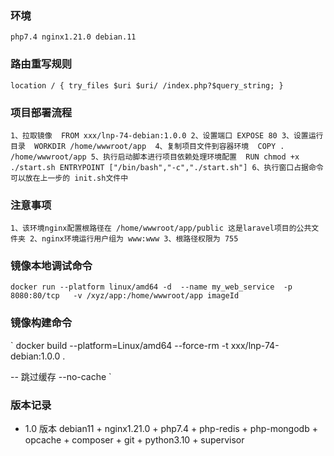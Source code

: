 ### 环境
`
php7.4
nginx1.21.0
debian.11
`

### 路由重写规则
`
location / {
    try_files $uri $uri/ /index.php?$query_string;
}
`

### 项目部署流程
`
1、拉取镜像 
	FROM xxx/lnp-74-debian:1.0.0
2、设置端口
	EXPOSE 80
3、设置运行目录 
	WORKDIR /home/wwwroot/app 
4、复制项目文件到容器环境 
	COPY . /home/wwwroot/app
5、执行启动脚本进行项目依赖处理环境配置 
	RUN chmod +x ./start.sh
	ENTRYPOINT ["/bin/bash","-c","./start.sh"]
6、执行窗口占据命令 可以放在上一步的 init.sh文件中
`

### 注意事项
`
1、该环境nginx配置根路径在 /home/wwwroot/app/public 这是laravel项目的公共文件夹
2、nginx环境运行用户组为 www:www
3、根路径权限为 755
`

### 镜像本地调试命令
`
docker run --platform linux/amd64 -d  --name my_web_service  -p 8080:80/tcp   -v /xyz/app:/home/wwwroot/app imageId
`

### 镜像构建命令
`
docker build --platform=Linux/amd64 --force-rm -t xxx/lnp-74-debian:1.0.0 .

-- 跳过缓存
--no-cache
`

### 版本记录
+ 1.0 版本 debian11 + nginx1.21.0 + php7.4 + php-redis + php-mongodb + opcache + composer + git + python3.10 + supervisor